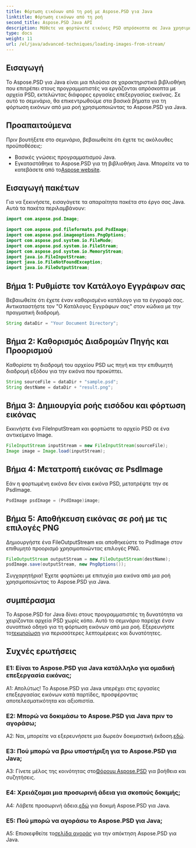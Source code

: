 ```yaml
---
title: Φόρτωση εικόνων από τη ροή με Aspose.PSD για Java
linktitle: Φόρτωση εικόνων από τη ροή
second_title: Aspose.PSD Java API
description: Μάθετε να φορτώνετε εικόνες PSD απρόσκοπτα σε Java χρησιμοποιώντας το Aspose.PSD. Ακολουθήστε τον βήμα προς βήμα οδηγό μας για αποτελεσματική επεξεργασία εικόνας.
type: docs
weight: 11
url: /el/java/advanced-techniques/loading-images-from-stream/
---
```

## Εισαγωγή

Το Aspose.PSD για Java είναι μια πλούσια σε χαρακτηριστικά βιβλιοθήκη που επιτρέπει στους προγραμματιστές να εργάζονται απρόσκοπτα με αρχεία PSD, εκτελώντας διάφορες εργασίες επεξεργασίας εικόνας. Σε αυτό το σεμινάριο, θα επικεντρωθούμε στα βασικά βήματα για τη φόρτωση εικόνων από μια ροή χρησιμοποιώντας το Aspose.PSD για Java.

## Προαπαιτούμενα

Πριν βουτήξετε στο σεμινάριο, βεβαιωθείτε ότι έχετε τις ακόλουθες προϋποθέσεις:

- Βασικές γνώσεις προγραμματισμού Java.
-  Εγκαταστάθηκε το Aspose.PSD για τη βιβλιοθήκη Java. Μπορείτε να το κατεβάσετε από το[Aspose website](https://releases.aspose.com/psd/java/).

## Εισαγωγή πακέτων

Για να ξεκινήσετε, εισαγάγετε τα απαραίτητα πακέτα στο έργο σας Java. Αυτά τα πακέτα περιλαμβάνουν:

```java
import com.aspose.psd.Image;

import com.aspose.psd.fileformats.psd.PsdImage;
import com.aspose.psd.imageoptions.PngOptions;
import com.aspose.psd.system.io.FileMode;
import com.aspose.psd.system.io.FileStream;
import com.aspose.psd.system.io.MemoryStream;
import java.io.FileInputStream;
import java.io.FileNotFoundException;
import java.io.FileOutputStream;
```

## Βήμα 1: Ρυθμίστε τον Κατάλογο Εγγράφων σας

Βεβαιωθείτε ότι έχετε έναν καθορισμένο κατάλογο για τα έγγραφά σας. Αντικαταστήστε τον "Ο Κατάλογος Εγγράφων σας" στον κώδικα με την πραγματική διαδρομή.

```java
String dataDir = "Your Document Directory";
```

## Βήμα 2: Καθορισμός Διαδρομών Πηγής και Προορισμού

Καθορίστε τη διαδρομή του αρχείου PSD ως πηγή και την επιθυμητή διαδρομή εξόδου για την εικόνα που προκύπτει.

```java
String sourceFile = dataDir + "sample.psd";
String destName = dataDir + "result.png";
```

## Βήμα 3: Δημιουργία ροής εισόδου και φόρτωση εικόνας

Εκκινήστε ένα FileInputStream και φορτώστε το αρχείο PSD σε ένα αντικείμενο Image.

```java
FileInputStream inputStream = new FileInputStream(sourceFile);
Image image = Image.load(inputStream);
```

## Βήμα 4: Μετατροπή εικόνας σε PsdImage

Εάν η φορτωμένη εικόνα δεν είναι εικόνα PSD, μετατρέψτε την σε PsdImage.

```java
PsdImage psdImage = (PsdImage)image;
```

## Βήμα 5: Αποθήκευση εικόνας σε ροή με τις επιλογές PNG

Δημιουργήστε ένα FileOutputStream και αποθηκεύστε το PsdImage στον επιθυμητό προορισμό χρησιμοποιώντας επιλογές PNG.

```java
FileOutputStream outputStream = new FileOutputStream(destName);
psdImage.save(outputStream, new PngOptions());
```

Συγχαρητήρια! Έχετε φορτώσει με επιτυχία μια εικόνα από μια ροή χρησιμοποιώντας το Aspose.PSD για Java.

## συμπέρασμα

 Το Aspose.PSD for Java δίνει στους προγραμματιστές τη δυνατότητα να χειρίζονται αρχεία PSD χωρίς κόπο. Αυτό το σεμινάριο παρείχε έναν συνοπτικό οδηγό για τη φόρτωση εικόνων από μια ροή. Εξερευνήστε το[τεκμηρίωση](https://reference.aspose.com/psd/java/) για περισσότερες λεπτομέρειες και δυνατότητες.

## Συχνές ερωτήσεις

### Ε1: Είναι το Aspose.PSD για Java κατάλληλο για ομαδική επεξεργασία εικόνας;

Α1: Απολύτως! Το Aspose.PSD για Java υπερέχει στις εργασίες επεξεργασίας εικόνων κατά παρτίδες, προσφέροντας αποτελεσματικότητα και αξιοπιστία.

### Ε2: Μπορώ να δοκιμάσω το Aspose.PSD για Java πριν το αγοράσω;

 A2: Ναι, μπορείτε να εξερευνήσετε μια δωρεάν δοκιμαστική έκδοση.[εδώ](https://releases.aspose.com/).

### Ε3: Πού μπορώ να βρω υποστήριξη για το Aspose.PSD για Java;

 A3: Γίνετε μέλος της κοινότητας στο[Φόρουμ Aspose.PSD](https://forum.aspose.com/c/psd/34) για βοήθεια και συζητήσεις.

### Ε4: Χρειάζομαι μια προσωρινή άδεια για σκοπούς δοκιμής;

 A4: Λάβετε προσωρινή άδεια.[εδώ](https://purchase.aspose.com/temporary-license/) για δοκιμή Aspose.PSD για Java.

### Ε5: Πού μπορώ να αγοράσω το Aspose.PSD για Java;

 A5: Επισκεφθείτε το[σελίδα αγοράς](https://purchase.aspose.com/buy) για την απόκτηση Aspose.PSD για Java.